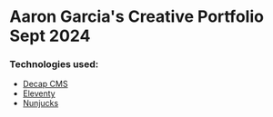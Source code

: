 # Aaron Garcia's Creative Portfolio Sept 2024

### Technologies used:

- [Decap CMS](https://www.netlifycms.org/)
- [Eleventy](https://www.11ty.dev/)
- [Nunjucks](https://mozilla.github.io/nunjucks/)
